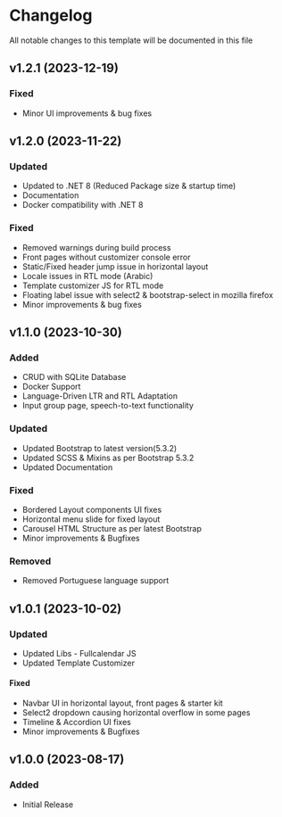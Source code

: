 <!-- Available h3 headings: Added, Fixed, Updated, Removed, Deprecated -->

# Changelog

All notable changes to this template will be documented in this file

## v1.2.1 (2023-12-19)

### Fixed

- Minor UI improvements & bug fixes

## v1.2.0 (2023-11-22)

### Updated

- Updated to .NET 8 (Reduced Package size & startup time)
- Documentation
- Docker compatibility with .NET 8

### Fixed

- Removed warnings during build process
- Front pages without customizer console error
- Static/Fixed header jump issue in horizontal layout
- Locale issues in RTL mode (Arabic)
- Template customizer JS for RTL mode
- Floating label issue with select2 & bootstrap-select in mozilla firefox
- Minor improvements & bug fixes

## v1.1.0 (2023-10-30)

### Added

- CRUD with SQLite Database
- Docker Support
- Language-Driven LTR and RTL Adaptation
- Input group page, speech-to-text functionality

### Updated

- Updated Bootstrap to latest version(5.3.2)
- Updated SCSS & Mixins as per Bootstrap 5.3.2
- Updated Documentation

### Fixed

- Bordered Layout components UI fixes
- Horizontal menu slide for fixed layout
- Carousel HTML Structure as per latest Bootstrap
- Minor improvements & Bugfixes

### Removed

- Removed Portuguese language support

## v1.0.1 (2023-10-02)

### Updated

- Updated Libs - Fullcalendar JS
- Updated Template Customizer

#### Fixed

- Navbar UI in horizontal layout, front pages & starter kit
- Select2 dropdown causing horizontal overflow in some pages
- Timeline & Accordion UI fixes
- Minor improvements & Bugfixes

## v1.0.0 (2023-08-17)

### Added

- Initial Release

